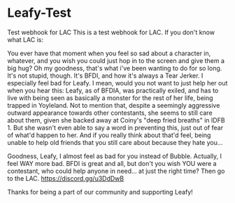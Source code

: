 # Leafy-Test
Test webhook for LAC
This is a test webhook for LAC.
If you don't know what LAC is:

You ever have that moment when you feel so sad about a character in, whatever, and you wish you could just hop in to the screen and give them a big hug?
Oh my goodness, that's what i've been wanting to do for so long. It's not stupid, though.
It's BFDI, and how it's always a Tear Jerker. I especially feel bad for Leafy. I mean, would you not want to just help her out when you hear this:
Leafy, as of BFDIA, was practically exiled, and has to live with being seen as basically a monster for the rest of her life, being trapped in Yoyleland. Not to mention that, despite a seemingly aggressive outward appearance towards other contestants, she seems to still care about them, given she backed away at Coiny's "deep fried breaths" in IDFB 1. But she wasn't even able to say a word in preventing this, just out of fear of what'd happen to her. And if you really think about that'd feel, being unable to help old friends that you still care about because they hate you...

Goodness, Leafy, I almost feel as bad for you instead of Bubble.
Actually, I feel WAY more bad.
BFDI is great and all,
but don't you wish YOU were a contestant,
who could help anyone in need...
at just the right time?
Then go to the LAC.
https://discord.gg/u3DdDwB

Thanks for being a part of our community and supporting Leafy!
